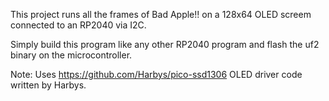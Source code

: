 This project runs all the frames of Bad Apple!! on a 128x64 OLED screem connected to an RP2040 via I2C.

Simply build this program like any other RP2040 program and flash the uf2 binary on the microcontroller.

Note: Uses https://github.com/Harbys/pico-ssd1306 OLED driver code written by Harbys.
